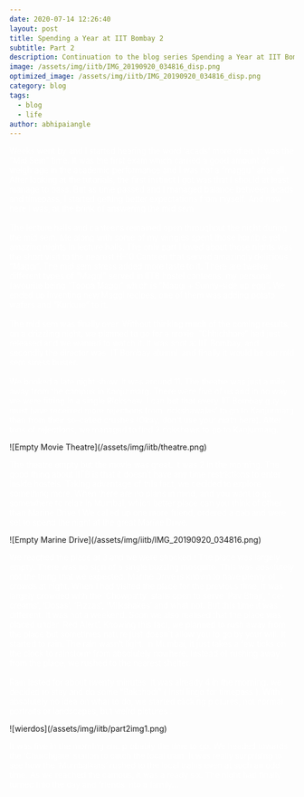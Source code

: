```yaml
---
date: 2020-07-14 12:26:40
layout: post
title: Spending a Year at IIT Bombay 2
subtitle: Part 2
description: Continuation to the blog series Spending a Year at IIT Bombay
image: /assets/img/iitb/IMG_20190920_034816_disp.png
optimized_image: /assets/img/iitb/IMG_20190920_034816_disp.png
category: blog
tags:
  - blog
  - life
author: abhipaiangle
---
```

<p style="color: rgb(255, 255, 255);">
Weeks went by and I started hearing the word ‘acads’ more often. It was the “Mid Sem” time. It was the first exam which carried a good amount of weightage in the academic performance and I was not a “maggu” after all. After looking at the tutorials, the first instinct I got was that I should at least manage to pass. But as time passed and I managed balance between acads and timepass, I started getting better expectations from myself. And now here I was, at the brink of answering the mid sem. 
<br><br>
The lecture halls and canteens remained open throughout the night during the mid sem. Me along with some of my wingies spent those horrible yet amazing nights in lecture halls. The only part I loved about those nights was the short visit to the nearest H-10 Canteen that served amazingly delicious “Maggi”. The mid sem stress added more taste to it. There are twelve different types of “Maggi” served in IITB hostel canteens, my personal favourite being “Toppa Maggi” which is “Maggi + Sunny-side up egg”. We ended up inventing new Maggi recipes, one of them was adding potato wafers and “Kurkure” to it.
<br><br>
The mid sem was finally over. Without thinking much of the coming results, on a drizzling night, we planned to go for a movie. “Chhichhore” had just released and we wanted to watch it. It was shot at IIT Bombay, and secondly the director was IIT Bombay alumni, and finally it would be our mid sem stress buster.
 <br><br>
We booked a late night show. It was around 11. The theatre was just a mile away from the campus in Kanjurmarg. There were five of us and in no way we were fitting in a single Rickshaw. I can bet that every IIT Bombay guy must have received more rejections from ‘rickshawalas’ to go to Kanjurmarg than from their so-called crushes (Okay, don't use your math here). After tons of rejections, we managed to find 2 rickshaws to go to Kanjurmarg. 
</p>
![Empty Movie Theatre](/assets/img/iitb/theatre.png)

<p style="color: rgb(255, 255, 255);">
The theatre empty but the movie was great. It was 2 in the morning. The good thing about IITB is that it doesn’t have any time restrictions to enter inside hostels. Taking advantage of this fact, we decided to explore something more. When there are no plans in mind, and you want to go somewhere to relax in Mumbai, which better place can you think of other than Marine Drive ! We called up one more friend, ordered a cab and were set to spend the night at the great Marine Drive. 
</p>
![Empty Marine Drive](/assets/img/iitb/IMG_20190920_034816.png)
<p style="color: rgb(255, 255, 255);">
We reached the place at 3 and we were shocked ! The place was largely empty. There was no sign of a single buzzing mosquito. This was absolutely not the thing that we expected. Marine Drive is known to have plenty of crowds at night. When I had visited the place for the previous time, it was largely crowded with the ‘Chowpatty’ stalls open to serve ‘Pav Bhaji’, ‘Ice-creams’, ‘Dosas’, ‘Pizzas’, ‘Milkshakes’ and what not. But this time it was different. It was not a weekend. Soon we also realised that the place was placed under ‘Red Alert’. Knowing this fact, we planned to rush away from the place but sometimes nature just doesn’t allow you to go by your will. It started to rain. The rain wasn’t light. In Mumbai, it just takes a few ticks on the clock to rainstorm from absolutely nowhere. Instead of rushing away from the place, we rushed to the nearest shelter. 
<br><br>
Rain lasted for about twenty minutes. It was already 4 in the morning.  we decided to stay and do some “Bakchodi” ( insti lingo for timepass ). With absolutely no idea on what to do, we started clicking pictures, not normal portraits or landscapes, but weird pictures .
</p>
![wierdos](/assets/img/iitb/part2img1.png)
<p style="color: rgb(255, 255, 255);">
It was five in the morning and probably the time to go. We headed towards the ‘Churchgate’ station to catch the local train. It was really surprising to see how the ‘Mumbaikars’ rushed to the local trains even at such an odd time.  As we reached the campus, it was already six. The night had finally turned into the day and friends into a family... 
</p>